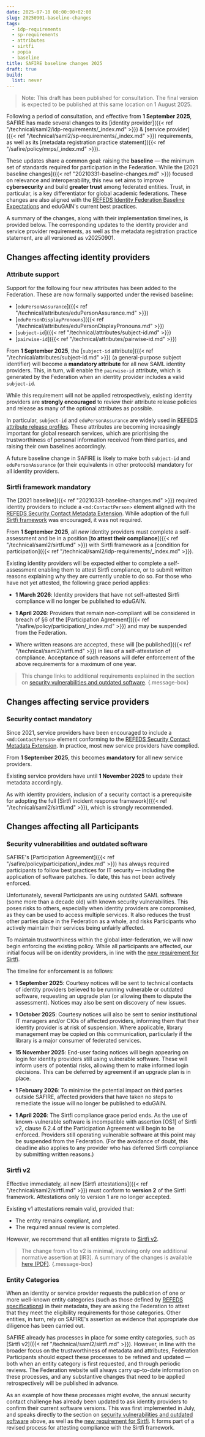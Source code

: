 ```yaml
---
date: 2025-07-10 08:00:00+02:00
slug: 20250901-baseline-changes
tags:
  - idp-requirements
  - sp-requirements
  - attributes
  - sirtfi
  - popia
  - baseline
title: SAFIRE baseline changes 2025
draft: true
build:
  list: never
---
```


> Note: This draft has been published for consultation. The final version is expected to be published at this same location on 1 August 2025.

Following a period of consultation, and effective from **1 September 2025**, SAFIRE has made several changes to its [identity provider]({{< ref "/technical/saml2/idp-requirements/_index.md" >}}) & [service provider]({{< ref "/technical/saml2/sp-requirements/_index.md" >}}) requirements, as well as its [metadata registration practice statement]({{< ref "/safire/policy/mrps/_index.md" >}}).<!--more-->

These updates share a common goal: raising the **baseline** — the minimum set of standards required for participation in the Federation. While the [2021 baseline changes]({{< ref "20210331-baseline-changes.md" >}}) focused on relevance and interoperability, this new set aims to improve **cybersecurity** and build **greater trust** among federated entities. Trust, in particular, is a key differentiator for global academic federations. These changes are also aligned with the [REFEDS Identity Federation Baseline Expectations](https://refeds.org/baseline-expectations) and eduGAIN's current best practices.

A summary of the changes, along with their implementation timelines, is provided below. The corresponding updates to the identity provider and service provider requirements, as well as the metadata registration practice statement, are all versioned as v20250901.

## Changes affecting identity providers

### Attribute support

Support for the following four new attributes has been added to the Federation. These are now formally supported under the revised baseline:

* [`eduPersonAssurance`]({{< ref "/technical/attributes/eduPersonAssurance.md" >}})
* [`eduPersonDisplayPronouns`]({{< ref "/technical/attributes/eduPersonDisplayPronouns.md" >}})
* [`subject-id`]({{< ref "/technical/attributes/subject-id.md" >}})
* [`pairwise-id`]({{< ref "/technical/attributes/pairwise-id.md" >}})

From **1 September 2025**, the [`subject-id` attribute]({{< ref "/technical/attributes/subject-id.md" >}}) (a general-purpose subject identifier) will become a **mandatory attribute** for all new SAML identity providers. This, in turn, will enable the `pairwise-id` attribute, which is generated by the Federation when an identity provider includes a valid `subject-id`.

While this requirement will not be applied retrospectively, existing identity providers are **strongly encouraged** to review their attribute release policies and release as many of the optional attributes as possible.

In particular, `subject-id` and `eduPersonAssurance` are widely used in [REFEDS attribute release profiles](https://wiki.refeds.org/display/ENT/Entity-Categories+Home). These attributes are becoming increasingly important for global research services, which are prioritising the trustworthiness of personal information received from third parties, and raising their own baselines accordingly.

A future baseline change in SAFIRE is likely to make both `subject-id` and `eduPersonAssurance` (or their equivalents in other protocols) mandatory for all identity providers.

### Sirtfi framework mandatory

The [2021 baseline]({{< ref "20210331-baseline-changes.md" >}}) required identity providers to include a `<md:ContactPerson>` element aligned with the [REFEDS Security Contact Metadata Extension](https://refeds.org/metadata/contactType/security). While adoption of the full [Sirtfi framework](http://refeds.org/sirtfi) was encouraged, it was not required.

From **1 September 2025**, all *new* identity providers must complete a self-assessment and be in a position [**to attest their compliance**]({{< ref "/technical/saml2/sirtfi.md" >}}) with Sirtfi framework as a [condition for participation]({{< ref "/technical/saml2/idp-requirements/_index.md" >}}).

Existing identity providers will be expected either to complete a self-assessment enabling them to attest Sirtfi compliance, or to submit written reasons explaining why they are currently unable to do so. For those who have not yet attested, the following grace period applies:

- **1 March 2026**: Identity providers that have not self-attested Sirtfi compliance will no longer be published to eduGAIN.

- **1 April 2026**: Providers that remain non-compliant will be considered in breach of §6 of the [Participation Agreement]({{< ref "/safire/policy/participation/_index.md" >}}) and may be suspended from the Federation.

- Where written reasons are accepted, these will [be published]({{< ref "/technical/saml2/sirtfi.md" >}}) in lieu of a self-attestation of compliance. Acceptance of such reasons will defer enforcement of the above requirements for a maximum of one year.

> This change links to additional requirements explained in the section on [security vulnerabilities and outdated software](#security-vulnerabilities-and-outdated-software).
{.message-box}

## Changes affecting service providers

### Security contact mandatory

Since 2021, service providers have been encouraged to include a `<md:ContactPerson>` element conforming to the [REFEDS Security Contact Metadata Extension](https://refeds.org/metadata/contactType/security). In practice, most new service providers have complied.

From **1 September 2025**, this becomes **mandatory** for all new service providers.

Existing service providers have until **1 November 2025** to update their metadata accordingly.

As with identity providers, inclusion of a security contact is a prerequisite for adopting the full [Sirtfi incident response framework]({{< ref "/technical/saml2/sirtfi.md" >}}), which is strongly recommended.

## Changes affecting all Participants

### Security vulnerabilities and outdated software

SAFIRE's [Participation Agreement]({{< ref "/safire/policy/participation/_index.md" >}}) has always required participants to follow best practices for IT security — including the application of software patches. To date, this has not been actively enforced.

Unfortunately, several Participants are using outdated SAML software (some more than a decade old) with known security vulnerabilities. This poses risks to others, especially when identity providers are compromised, as they can be used to access multiple services. It also reduces the trust other parties place in the Federation as a whole, and risks Participants who actively maintain their services being unfairly affected.

To maintain trustworthiness within the global inter-federation, we will now begin enforcing the existing policy. While all participants are affected, our initial focus will be on identity providers, in line with the [new requirement for Sirtfi](#sirfi-framework-mandatory).

The timeline for enforcement is as follows:

 - **1 September 2025**: Courtesy notices will be sent to technical contacts of identity providers believed to be running vulnerable or outdated software, requesting an upgrade plan (or allowing them to dispute the assessment). Notices may also be sent on discovery of new issues.

 - **1 October 2025**: Courtesy notices will also be sent to senior institutional IT managers and/or CIOs of affected providers, informing them that their identity provider is at risk of suspension. Where applicable, library management may be copied on this communication, particularly if the library is a major consumer of federated services.

 - **15 November 2025**: End-user facing notices will begin appearing on login for identity providers still using vulnerable software. These will inform users of potential risks, allowing them to make informed login decisions. This can be deferred by agreement if an upgrade plan is in place.

 - **1 February 2026**: To minimise the potential impact on third parties outside SAFIRE, affected providers that have taken no steps to remediate the issue will no longer be published to eduGAIN.

 - **1 April 2026**: The Sirtfi compliance grace period ends. As the use of known-vulnerable software is incompatible with assertion [OS1] of Sirtfi v2, clause 6.2.4 of the Participation Agreement will begin to be enforced. Providers still operating vulnerable software at this point may be suspended from the Federation. (For the avoidance of doubt, this deadline also applies to any provider who has deferred Sirtfi compliance by submitting written reasons.)

### Sirtfi v2

Effective immediately, all new [Sirtfi attestations]({{< ref "/technical/saml2/sirtfi.md" >}}) must conform to **version 2** of the Sirtfi framework. Attestations only to version 1 are no longer accepted.

Existing v1 attestations remain valid, provided that:

 - The entity remains compliant, and
 - The required annual review is completed.

However, we recommend that all entities migrate to [Sirtfi v2](https://refeds.org/sirtfi).

> The change from v1 to v2 is minimal, involving only one additional normative assertion at [IR3]. A summary of the changes is available [here (PDF)](https://refeds.org/wp-content/uploads/2022/08/Coexistence-of-Sirtfi-v1-and-v2.pdf).
{.message-box}

### Entity Categories

When an identity or service provider requests the publication of one or more well-known entity categories (such as those defined by [REFEDS specifications](https://refeds.org/specifications)) in their metadata, they are asking the Federation to attest that they meet the eligibility requirements for those categories. Other entities, in turn, rely on SAFIRE's assertion as evidence that appropriate due diligence has been carried out.

SAFIRE already has processes in place for some entity categories, such as [Sirtfi v2]({{< ref "/technical/saml2/sirtfi.md" >}}). However, in line with the broader focus on the trustworthiness of metadata and attributes, Federation Participants should expect these processes to be refined and updated — both when an entity category is first requested, and through periodic reviews. The Federation website will always carry up-to-date information on these processes, and any substantive changes that need to be applied retrospectively will be published in advance.

As an example of how these processes might evolve, the annual security contact challenge has already been updated to ask identity providers to confirm their current software versions. This was first implemented in July, and speaks directly to the section on [security vulnerabilities and outdated software](#security-vulnerabilities-and-outdated-software) above, as well as the [new requirement for Sirtfi](#sirtfi-framework-mandatory). It forms part of a revised process for attesting compliance with the Sirtfi framework.

